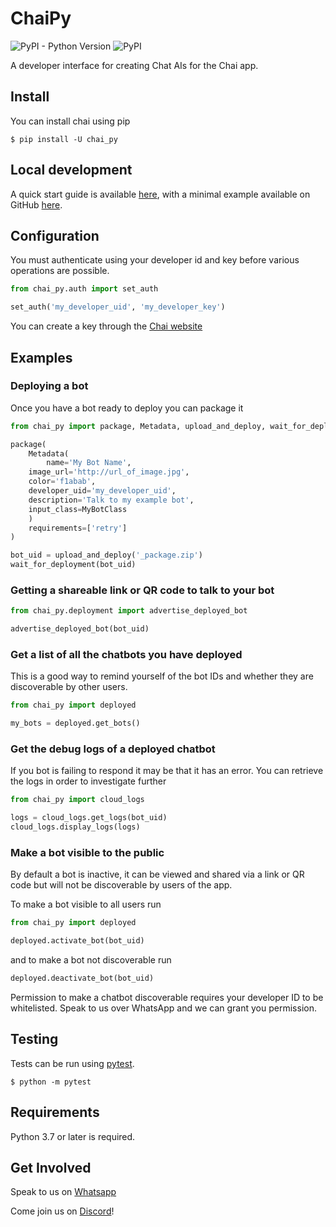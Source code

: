 # ChaiPy

![PyPI - Python Version](https://img.shields.io/pypi/pyversions/chaipy)
![PyPI](https://img.shields.io/pypi/v/chaipy)

A developer interface for creating Chat AIs for the Chai app.

## Install

You can install chai using pip

    $ pip install -U chai_py

## Local development

A quick start guide is available [here](https://chai.ml/docs/), with a minimal example available on GitHub 
[here](https://github.com/chai-nexus/chai_py_quickstart).

## Configuration

You must authenticate using your developer id and key before various
operations are possible.

```python
from chai_py.auth import set_auth

set_auth('my_developer_uid', 'my_developer_key')
```

You can create a key through the [Chai website](https://chai.ml/dev)

## Examples

### Deploying a bot

Once you have a bot ready to deploy you can package it

```python
from chai_py import package, Metadata, upload_and_deploy, wait_for_deployment

package(
    Metadata(
        name='My Bot Name',
	image_url='http://url_of_image.jpg',
	color='f1abab',
	developer_uid='my_developer_uid',
	description='Talk to my example bot',
	input_class=MyBotClass
    )
    requirements=['retry']
)

bot_uid = upload_and_deploy('_package.zip')
wait_for_deployment(bot_uid)

```

### Getting a shareable link or QR code to talk to your bot

```python
from chai_py.deployment import advertise_deployed_bot

advertise_deployed_bot(bot_uid)
```

### Get a list of all the chatbots you have deployed

This is a good way to remind yourself of the bot IDs and whether they are
discoverable by other users.

```python
from chai_py import deployed

my_bots = deployed.get_bots()
```

### Get the debug logs of a deployed chatbot

If you bot is failing to respond it may be that it has an error.  You
can retrieve the logs in order to investigate further

```python
from chai_py import cloud_logs

logs = cloud_logs.get_logs(bot_uid)
cloud_logs.display_logs(logs)
```

### Make a bot visible to the public

By default a bot is inactive, it can be viewed and shared via a link or QR code
but will not be discoverable by users of the app.

To make a bot visible to all users run

```python
from chai_py import deployed

deployed.activate_bot(bot_uid)
```

and to make a bot not discoverable run

```python
deployed.deactivate_bot(bot_uid)
```

Permission to make a chatbot discoverable requires your developer ID to
be whitelisted. Speak to us over WhatsApp and we can grant you permission.

## Testing

Tests can be run using [pytest](http://pytest.org/).

    $ python -m pytest

## Requirements

Python 3.7 or later is required.

## Get Involved

Speak to us on [Whatsapp](https://chat.whatsapp.com/GvdhL4f3304FxcAxZEbpi4)

Come join us on [Discord](https://discord.gg/YfrVwBtYWb)!
